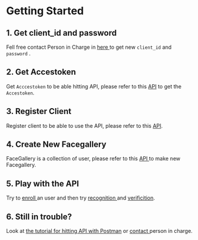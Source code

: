 # Getting Started

## 1. Get client\_id and password

Fell free contact Person in Charge in [here ](others/contat-person.md)to get new `client_id` and `password` .

## 2. Get Accestoken

Get `Acccestoken` to be able hitting API, please refer to this [API](authtenant.md#1-post-client-login) to get the `Accestoken`.

## 3. Register Client

Register client to be able to use the API,  please refer to this [API](apis/face-api.md#post-client-register).

## 4. Create New Facegallery

FaceGallery is a collection of user, please refer to this [API ](apis/face-api.md#post-facegallery-create-facegallery)to make new Facegallery.

## 5. Play with the API

Try to [enroll ](apis/face-api.md#post-facegallery-enroll-face)an user and then try [recognition ](apis/face-api.md#post-facegallery-recognize-face)and [verificition](apis/face-api.md#post-facegallery-verify-face).

## 6. Still in trouble?

Look at [the tutorial for hitting API with Postman](others/postman-setting.md) or [contact ](others/contat-person.md)person in charge.











